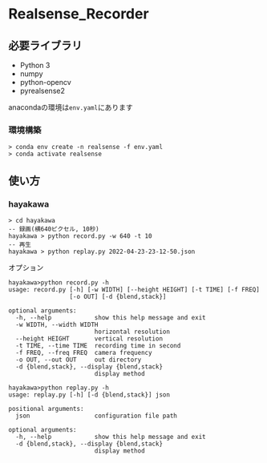 # Realsense_Recorder

## 必要ライブラリ

- Python 3
- numpy
- python-opencv
- pyrealsense2

anacondaの環境は`env.yaml`にあります

### 環境構築

```
> conda env create -n realsense -f env.yaml
> conda activate realsense
```

## 使い方

### hayakawa

```
> cd hayakawa
-- 録画(横640ピクセル, 10秒)
hayakawa > python record.py -w 640 -t 10
-- 再生
hayakawa > python replay.py 2022-04-23-23-12-50.json 
```

オプション

```
hayakawa>python record.py -h
usage: record.py [-h] [-w WIDTH] [--height HEIGHT] [-t TIME] [-f FREQ]
                 [-o OUT] [-d {blend,stack}]

optional arguments:
  -h, --help            show this help message and exit
  -w WIDTH, --width WIDTH
                        horizontal resolution
  --height HEIGHT       vertical resolution
  -t TIME, --time TIME  recording time in second
  -f FREQ, --freq FREQ  camera frequency
  -o OUT, --out OUT     out directory
  -d {blend,stack}, --display {blend,stack}
                        display method
```

```
hayakawa>python replay.py -h 
usage: replay.py [-h] [-d {blend,stack}] json

positional arguments:
  json                  configuration file path

optional arguments:
  -h, --help            show this help message and exit
  -d {blend,stack}, --display {blend,stack}
                        display method
```
